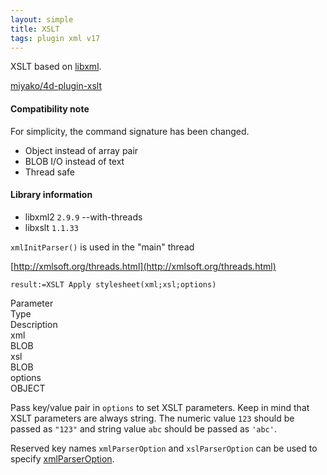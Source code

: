 ```yaml
---
layout: simple
title: XSLT
tags: plugin xml v17
---
```


XSLT based on [libxml](http://xmlsoft.org/index.html).

<!--more-->

[miyako/4d-plugin-xslt](https://github.com/miyako/4d-plugin-xslt)

#### Compatibility note

For simplicity, the command signature has been changed.

* Object instead of array pair
* BLOB I/O instead of text 
* Thread safe

#### Library information

* libxml2 ``2.9.9`` --with-threads
* libxslt ``1.1.33`` 

``xmlInitParser()`` is used in the "main" thread

[http://xmlsoft.org/threads.html](http://xmlsoft.org/threads.html)

```
result:=XSLT Apply stylesheet(xml;xsl;options)
```

<div class="grid">
  <div class="syntax-th cell cell--2">Parameter</div>
  <div class="syntax-th cell cell--2">Type</div>
  <div class="syntax-th cell cell--8">Description</div>
  <div class="syntax-td cell cell--2">xml</div>
  <div class="syntax-td cell cell--2">BLOB</div>
  <div class="syntax-td cell cell--8"></div>
  <div class="syntax-td cell cell--2">xsl</div>
  <div class="syntax-td cell cell--2">BLOB</div>
  <div class="syntax-td cell cell--8"></div>  
  <div class="syntax-td cell cell--2">options</div>
  <div class="syntax-td cell cell--2">OBJECT</div>
  <div class="syntax-td cell cell--8"></div> 
</div>  

Pass key/value pair in ``options`` to set XSLT parameters. Keep in mind that XSLT parameters are always string. The numeric value ``123`` should be passed as ``"123"`` and string value ``abc`` should be passed as ``'abc'``. 

Reserved key names ``xmlParserOption`` and ``xslParserOption`` can be used to specify [xmlParserOption](http://xmlsoft.org/html/libxml-parser.html#xmlParserOption).
